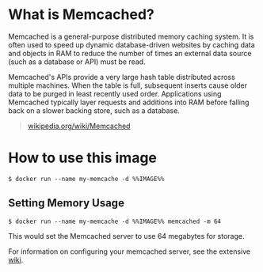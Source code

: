 # What is Memcached?

Memcached is a general-purpose distributed memory caching system. It is often used to speed up dynamic database-driven websites by caching data and objects in RAM to reduce the number of times an external data source (such as a database or API) must be read.

Memcached's APIs provide a very large hash table distributed across multiple machines. When the table is full, subsequent inserts cause older data to be purged in least recently used order. Applications using Memcached typically layer requests and additions into RAM before falling back on a slower backing store, such as a database.

> [wikipedia.org/wiki/Memcached](https://en.wikipedia.org/wiki/Memcached)

# How to use this image

```console
$ docker run --name my-memcache -d %%IMAGE%%
```

## Setting Memory Usage

```console
$ docker run --name my-memcache -d %%IMAGE%% memcached -m 64
```

This would set the Memcached server to use 64 megabytes for storage.

For information on configuring your memcached server, see the extensive [wiki](https://github.com/memcached/memcached/wiki).

